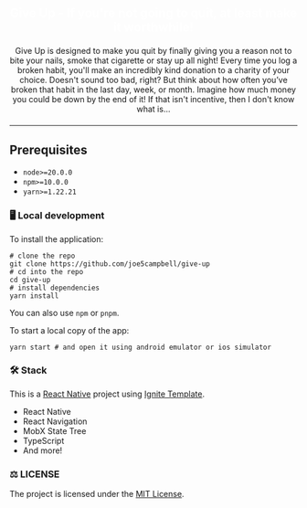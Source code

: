 <div align="center">
  <h2 style="color: white; text-align: center;">
    <strong>Give Up - If you're not going to quit, at least make it worthwhile!</strong>
  </h2>
  <p style="margin: 20px 0; text-align: center;">
    Give Up is designed to make you quit by finally giving you a reason not to bite your nails, smoke that cigarette or stay up all night! Every time you log a broken habit, you'll make an incredibly kind donation to a charity of your choice. Doesn't sound too bad, right? But think about how often you’ve broken that habit in the last day, week, or month. Imagine how much money you could be down by the end of it! If that isn't incentive, then I don't know what is...
  </p>
</div>

---

## Prerequisites

- `node>=20.0.0`
- `npm>=10.0.0`
- `yarn>=1.22.21`

### 🖥️ Local development

To install the application:

```shell
# clone the repo
git clone https://github.com/joe5campbell/give-up
# cd into the repo
cd give-up
# install dependencies
yarn install
```

You can also use `npm` or `pnpm`.

To start a local copy of the app:

```shell
yarn start # and open it using android emulator or ios simulator
```

### 🛠 Stack

This is a [React Native](https://reactnative.dev/) project using [Ignite Template](https://github.com/infinitered/ignite/).

- React Native
- React Navigation
- MobX State Tree
- TypeScript
- And more!

### :balance_scale: LICENSE

The project is licensed under the [MIT License](LICENSE).
